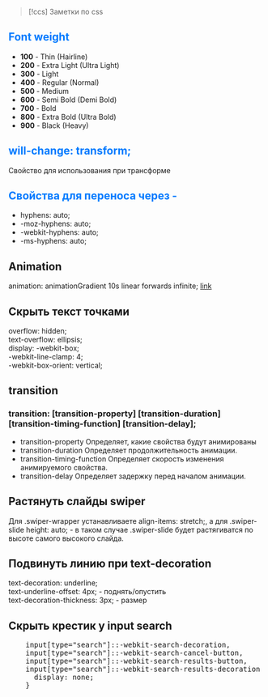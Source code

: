 > [!ccs]
> Заметки по сss
<h2 style="color: #007AFF">Font weight</h2>
<ul>
  <li><strong>100</strong> - Thin (Hairline)</li>
  <li><strong>200</strong> - Extra Light (Ultra Light)</li>
  <li><strong>300</strong> - Light</li>
  <li><strong>400</strong> - Regular (Normal)</li>
  <li><strong>500</strong> - Medium</li>
  <li><strong>600</strong> - Semi Bold (Demi Bold)</li>
  <li><strong>700</strong> - Bold</li>
  <li><strong>800</strong> - Extra Bold (Ultra Bold)</li>
  <li><strong>900</strong> - Black (Heavy)</li>
</ul>
<h2 style="color: #007AFF">will-change: transform;</h2>
<p>Свойство для использования при трансформе</p>
<h2 style="color: #007AFF">Cвойства для переноса через - </h2>
<ul>
  <li>hyphens: auto;</li>
  <li>-moz-hyphens: auto;</li>
  <li>-webkit-hyphens: auto;</li>
  <li>-ms-hyphens: auto;</li>
</ul>
<h2>
  Animation
</h2>
<p>
  animation: animationGradient 10s linear forwards infinite;
  <a href="https://doka.guide/css/animation-iteration-count/">link</a>
</p>

<h2>
  Cкрыть текст точками 
</h2>

   overflow: hidden;<br>
	text-overflow: ellipsis;<br>
	display: -webkit-box;<br>
	-webkit-line-clamp: 4;<br>
	-webkit-box-orient: vertical;<br>

<h2>transition</h2>
<h3>transition: [transition-property] [transition-duration] [transition-timing-function] [transition-delay];</h3>
<ul>
	<li>
		transition-property Определяет, какие свойства будут анимированы
	</li>
	<li>
		transition-duration Определяет продолжительность анимации.
	</li>
	<li>
		transition-timing-function Определяет скорость изменения анимируемого свойства.
	</li>
	<li>
		transition-delay Определяет задержку перед началом анимации.
	</li>
</ul>
<h2>Растянуть слайды swiper</h2>
<p>
	Для .swiper-wrapper устанавливаете align-items: stretch;, а для .swiper-slide height: auto; - в таком случае .swiper-slide будет растягиватся по высоте самого высокого слайда.
</p>
<h2>Подвинуть линию при text-decoration</h2>
<p>
        text-decoration: underline;<br>
        text-underline-offset: 4px; - поднять/опустить<br>
	text-decoration-thickness: 3px; - размер
</p>
<h2>Скрыть крестик у input search</h2>
<pre>
	input[type="search"]::-webkit-search-decoration,
	input[type="search"]::-webkit-search-cancel-button,
	input[type="search"]::-webkit-search-results-button,
	input[type="search"]::-webkit-search-results-decoration {
	  display: none;
	}
</pre>
